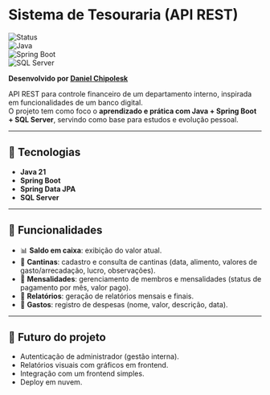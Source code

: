 # Sistema de Tesouraria (API REST)

![Status](https://img.shields.io/badge/status-em%20desenvolvimento-yellow)  
![Java](https://img.shields.io/badge/Java-21-red?logo=java&logoColor=white)  
![Spring Boot](https://img.shields.io/badge/Spring%20Boot-3-green?logo=springboot)  
![SQL Server](https://img.shields.io/badge/SQL%20Server-database-blue?logo=microsoftsqlserver)  

**Desenvolvido por [Daniel Chipolesk](https://github.com/chipolesk)**  

API REST para controle financeiro de um departamento interno, inspirada em funcionalidades de um banco digital.  
O projeto tem como foco o **aprendizado e prática com Java + Spring Boot + SQL Server**, servindo como base para estudos e evolução pessoal.  

---

## 🚀 Tecnologias
- **Java 21**  
- **Spring Boot**  
- **Spring Data JPA**  
- **SQL Server**  

---

## 📌 Funcionalidades
- 📊 **Saldo em caixa**: exibição do valor atual.  
- 🍔 **Cantinas**: cadastro e consulta de cantinas (data, alimento, valores de gasto/arrecadação, lucro, observações).  
- 👥 **Mensalidades**: gerenciamento de membros e mensalidades (status de pagamento por mês, valor pago).  
- 🧾 **Relatórios**: geração de relatórios mensais e finais.  
- 💸 **Gastos**: registro de despesas (nome, valor, descrição, data).  

---

## 📅 Futuro do projeto
- Autenticação de administrador (gestão interna).  
- Relatórios visuais com gráficos em frontend.  
- Integração com um frontend simples.  
- Deploy em nuvem.  
